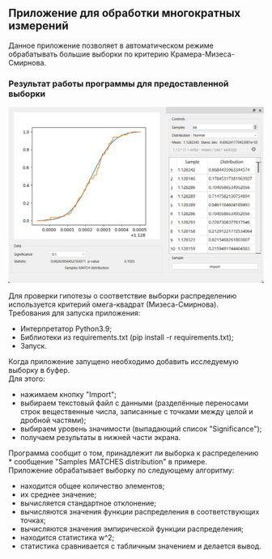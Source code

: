 ## Приложение для обработки многократных измерений

Данное приложение позволяет в автоматическом режиме обрабатывать большие выборки
по критерию Крамера-Мизеса-Смирнова.

### Результат работы программы для предоставленной выборки
![image](tests/test.png)

Для проверки гипотезы о соответствие выборки распределению используется критерий омега-квадрат (Мизеса-Смирнова).  
Требования для запуска приложения:
* Интерпретатор Python3.9;
* Библиотеки из requirements.txt (pip install -r requirements.txt);
* Запуск.


Когда приложение запущено необходимо добавить исследуемую выборку в буфер.  
Для этого:
* нажимаем кнопку "Import";
* выбираем текстовый файл с данными
(разделённые переносами строк вещественные числа, записанные с точками между целой и дробной частями);
* выбираем уровень значимости (выпадающий список "Significance");
* получаем результаты в нижней части экрана.

Программа сообщит о том, принадлежит ли выборка к распределению * 
сообщение "Samples MATCHES distribution" в примере.  
Приложение обрабатывает выборку по следующему алгоритму:
* находится общее количество элементов; 
* их среднее значение;
* вычисляется стандартное отклонение;
* вычисляются значения функции распределения в соответствующих точках;
* вычисляются значения эмпирической функции распределения;
* находится статистика w^2;
* статистика сравнивается с табличным значением и делается вывод.
